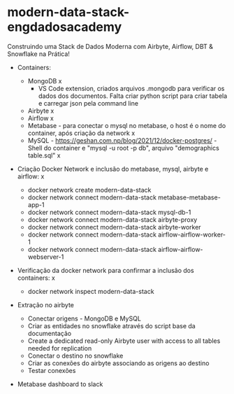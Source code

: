 # modern-data-stack-engdadosacademy

Construindo uma Stack de Dados Moderna com Airbyte, Airflow, DBT & Snowflake na Prática!

- Containers:
    - MongoDB x
        - VS Code extension, criados arquivos .mongodb para verificar os dados dos documentos. Falta criar python script para criar tabela e carregar json pela command line
    - Airbyte x
    - Airflow x
    - Metabase - para conectar o mysql no metabase, o host é o nome do container, após criação da network x
    - MySQL - https://geshan.com.np/blog/2021/12/docker-postgres/ - Shell do container e "mysql -u root -p db", arquivo "demographics table.sql" x

- Criação Docker Network e inclusão do metabase, mysql, airbyte e airflow: x
    - docker network create modern-data-stack
    - docker network connect modern-data-stack metabase-metabase-app-1
    - docker network connect modern-data-stack mysql-db-1
    - docker network connect modern-data-stack airbyte-proxy
    - docker network connect modern-data-stack airbyte-worker  
    - docker network connect modern-data-stack airflow-airflow-worker-1
    - docker network connect modern-data-stack airflow-airflow-webserver-1

- Verificação da docker network para confirmar a inclusão dos containers: x
    - docker network inspect modern-data-stack

- Extração no airbyte
    - Conectar origens - MongoDB e MySQL
    - Criar as entidades no snowflake através do script base da documentação
    - Create a dedicated read-only Airbyte user with access to all tables needed for replication
    - Conectar o destino no snowflake
    - Criar as conexões do airbyte associando as origens ao destino
    - Testar conexões

- Metabase dashboard to slack